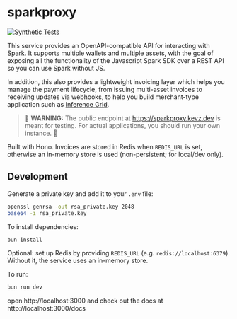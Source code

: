 # sparkproxy

[![Synthetic Tests](https://github.com/k15z/sparkproxy/actions/workflows/synthetic.yml/badge.svg)](https://github.com/k15z/sparkproxy/actions/workflows/synthetic.yml)

This service provides an OpenAPI-compatible API for interacting with Spark. It supports multiple 
wallets and multiple assets, with the goal of exposing all the functionality of the Javascript 
Spark SDK over a REST API so you can use Spark without JS.

In addition, this also provides a lightweight invoicing layer which helps you manage the payment
lifecycle, from issuing multi-asset invoices to receiving updates via webhooks, to help you build
merchant-type application such as [Inference Grid](https://inferencegrid.ai/).

> 🚨 **WARNING:** The public endpoint at https://sparkproxy.kevz.dev is meant for testing. For actual 
> applications, you should run your own instance. 🚨

Built with Hono. Invoices are stored in Redis when `REDIS_URL` is set, otherwise an in-memory store is used (non-persistent; for local/dev only).

## Development

Generate a private key and add it to your `.env` file:

```sh
openssl genrsa -out rsa_private.key 2048
base64 -i rsa_private.key
```

To install dependencies:

```sh
bun install
```

Optional: set up Redis by providing `REDIS_URL` (e.g. `redis://localhost:6379`). Without it, the service uses an in-memory store.

To run:

```sh
bun run dev
```

open http://localhost:3000 and check out the docs at http://localhost:3000/docs
